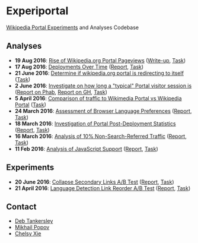 # Experiportal
[Wikipedia Portal Experiments](https://meta.wikimedia.org/wiki/Research:Portal_experiments) and Analyses Codebase

## Analyses

* __19 Aug 2016__: [Rise of Wikipedia.org Portal Pageviews](Analyses/Pageviews%20Rise) ([Write-up](Analyses/Pageviews%20Rise/README.md), [Task](https://phabricator.wikimedia.org/T143045))
* __17 Aug 2016__: [Deployments Over Time](Analyses/Deployments%20Over%20Time) ([Report](http://wikimedia-research.github.io/Discovery-Research-Portal/deployments/), [Task](https://phabricator.wikimedia.org/T138397))
* __21 June 2016__: [Determine if wikipedia.org portal is redirecting to itself](Analyses/Self-Referrals) ([Task](https://phabricator.wikimedia.org/T130769))
* __2 June 2016__: [Investigate on how long a "typical" Portal visitor session is](Analyses/Session%20Length) ([Report on Phab](https://phabricator.wikimedia.org/F4105798), [Report on GH](https://github.com/wikimedia-research/Discovery-Research-Portal/blob/master/Analyses/Session%20Length/report.pdf), [Task](https://phabricator.wikimedia.org/T134301))
* __5 April 2016__: [Comparison of traffic to Wikimedia Portal vs Wikipedia Portal](https://github.com/wikimedia-research/Discovery-Portal-Adhoc-WikimediaPortal) ([Task](https://phabricator.wikimedia.org/T129750))
* __24 March 2016__: [Assessment of Browser Language Preferences](Analyses/Browser%20Preferred%20Languages) ([Report](https://commons.wikimedia.org/wiki/File:Analysis_of_Clickthrough_Rates_and_User_Preferred_Languages_on_Wikipedia_Portal.pdf), [Task](https://phabricator.wikimedia.org/T129679))
* __18 March 2016__: [Investigation of Portal Post-Deployment Statistics](Analyses/Post-Deployment%20(2016-03-18)) ([Report](https://commons.wikimedia.org/wiki/File:Initial_Assessment_of_New_Wikipedia_Portal%27s_Search_Box_Deployment.pdf), [Task](https://phabricator.wikimedia.org/T130235))
* __16 March 2016__: [Analysis of 10% Non-Search-Referred Traffic](Analyses/10%25%20Referrals) ([Report](https://commons.wikimedia.org/wiki/File:Analysis_of_Non-Search_Engine_Referred_Traffic_to_Wikipedia_Portal.pdf), [Task](https://phabricator.wikimedia.org/T129563))
* __11 Feb 2016__: [Analysis of JavaScript Support](https://github.com/wikimedia-research/Discovery-Portal-Adhoc-JavaScriptSupport) ([Report](https://commons.wikimedia.org/wiki/File:Analysis_of_Wikipedia_Portal_Traffic_and_JavaScript_Support.pdf), [Task](https://phabricator.wikimedia.org/T124655))

## Experiments

* __20 June 2016__: [Collapse Secondary Links A/B Test](https://github.com/wikimedia-research/Discovery-Portal-Test-SecondaryLinks) ([Report](https://commons.wikimedia.org/wiki/File:Wikipedia_Portal_AB_Test_of_Collapsing_links_to_Wikipedia_in_other_languages.pdf), [Task](https://phabricator.wikimedia.org/T134011))
* __21 April 2016__: [Language Detection Link Reorder A/B Test](https://github.com/wikimedia-research/Discovery-Portal-Test-PrimaryLinkLangDetect) ([Report](https://commons.wikimedia.org/wiki/File:Wikipedia_Portal_Test_of_Language_Detection_and_Primary_Link_Resorting.pdf), [Task](https://phabricator.wikimedia.org/T124115))

## Contact

- [Deb Tankersley](https://meta.wikimedia.org/wiki/User:DTankersley_(WMF))
- [Mikhail Popov](https://meta.wikimedia.org/wiki/User:MPopov_(WMF))
- [Chelsy Xie](https://meta.wikimedia.org/wiki/User:CXie_(WMF))
